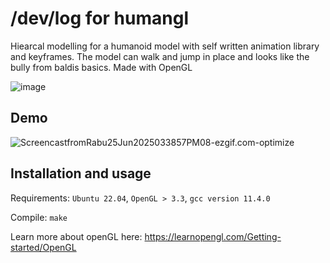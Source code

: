 # /dev/log for humangl
Hiearcal modelling for a humanoid model with self written animation library and keyframes. The model can walk and jump in place and looks like the bully from baldis basics. Made with OpenGL 

![image](https://hackmd.io/_uploads/Hya2OQtVeg.png)

## Demo
![ScreencastfromRabu25Jun2025033857PM08-ezgif.com-optimize](https://hackmd.io/_uploads/BJJCYmFExl.gif)


## Installation and usage
Requirements: `Ubuntu 22.04`, `OpenGL > 3.3`, `gcc version 11.4.0`

Compile: `make`

Learn more about openGL here: https://learnopengl.com/Getting-started/OpenGL


